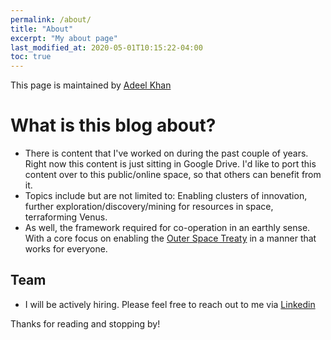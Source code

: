 ```yaml
---
permalink: /about/
title: "About"
excerpt: "My about page"
last_modified_at: 2020-05-01T10:15:22-04:00
toc: true
---
```


This page is maintained by [Adeel Khan](https://www.linkedin.com/in/adeelkhan1/)

# What is this blog about?

* There is content that I've worked on during the past couple of years. Right now this content is just sitting in Google Drive. I'd like to port this content over to this public/online space, so that others can benefit from it. 
* Topics include but are not limited to: Enabling clusters of innovation, further exploration/discovery/mining for resources in space, terraforming Venus.
* As well, the framework required for co-operation in an earthly sense. With a core focus on enabling the [Outer Space Treaty](https://en.wikipedia.org/wiki/Outer_Space_Treaty) in a manner that works for everyone.

## Team

* I will be actively hiring. Please feel free to reach out to me via [Linkedin](https://www.linkedin.com/in/adeelkhan1/)


Thanks for reading and stopping by!
